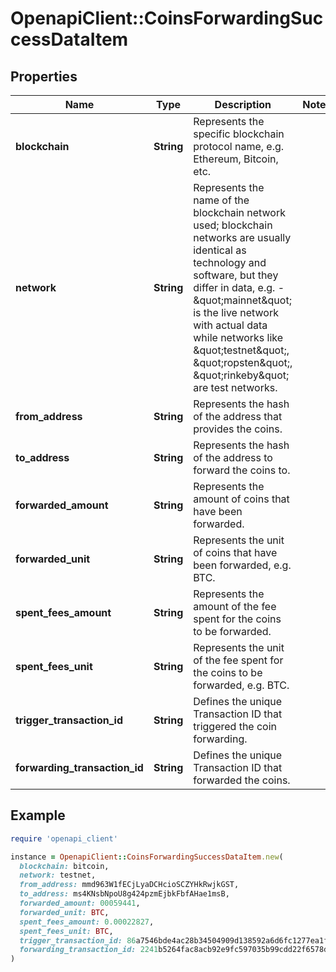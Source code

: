 # OpenapiClient::CoinsForwardingSuccessDataItem

## Properties

| Name | Type | Description | Notes |
| ---- | ---- | ----------- | ----- |
| **blockchain** | **String** | Represents the specific blockchain protocol name, e.g. Ethereum, Bitcoin, etc. |  |
| **network** | **String** | Represents the name of the blockchain network used; blockchain networks are usually identical as technology and software, but they differ in data, e.g. - \&quot;mainnet\&quot; is the live network with actual data while networks like \&quot;testnet\&quot;, \&quot;ropsten\&quot;, \&quot;rinkeby\&quot; are test networks. |  |
| **from_address** | **String** | Represents the hash of the address that provides the coins. |  |
| **to_address** | **String** | Represents the hash of the address to forward the coins to. |  |
| **forwarded_amount** | **String** | Represents the amount of coins that have been forwarded. |  |
| **forwarded_unit** | **String** | Represents the unit of coins that have been forwarded, e.g. BTC. |  |
| **spent_fees_amount** | **String** | Represents the amount of the fee spent for the coins to be forwarded. |  |
| **spent_fees_unit** | **String** | Represents the unit of the fee spent for the coins to be forwarded, e.g. BTC. |  |
| **trigger_transaction_id** | **String** | Defines the unique Transaction ID that triggered the coin forwarding. |  |
| **forwarding_transaction_id** | **String** | Defines the unique Transaction ID that forwarded the coins. |  |

## Example

```ruby
require 'openapi_client'

instance = OpenapiClient::CoinsForwardingSuccessDataItem.new(
  blockchain: bitcoin,
  network: testnet,
  from_address: mmd963W1fECjLyaDCHcioSCZYHkRwjkGST,
  to_address: ms4KNsbNpoU8g424pzmEjbkFbfAHae1msB,
  forwarded_amount: 00059441,
  forwarded_unit: BTC,
  spent_fees_amount: 0.00022827,
  spent_fees_unit: BTC,
  trigger_transaction_id: 86a7546bde4ac28b34504909d138592a6d6fc1277ea1f8f2f9c75dc04bdf3b7b,
  forwarding_transaction_id: 2241b5264fac8acb92e9fc597035b99cdd22f6578d63c6f52b099729f7c4f979
)
```

